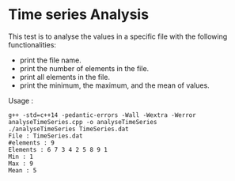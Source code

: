# Time series Analysis

This test is to analyse the values in a specific file with the following functionalities:
* print the file name.
* print the number of elements in the file.
* print all elements in the file.
* print the minimum, the maximum, and the mean of values.

Usage :
```
g++ -std=c++14 -pedantic-errors -Wall -Wextra -Werror analyseTimeSeries.cpp -o analyseTimeSeries
./analyseTimeSeries TimeSeries.dat
File : TimeSeries.dat
#elements : 9
Elements : 6 7 3 4 2 5 8 9 1
Min : 1
Max : 9
Mean : 5
```

